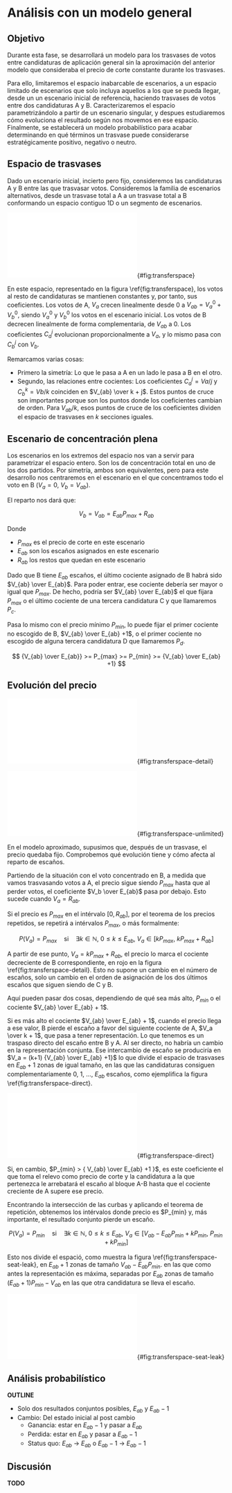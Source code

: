 # Análisis con un modelo general

## Objetivo

Durante esta fase,
se desarrollará un modelo
para los trasvases de votos entre candidaturas
de aplicación general
sin la aproximación del anterior modelo
que consideraba el precio de corte constante
durante los trasvases.

Para ello, limitaremos el espacio inabarcable de escenarios,
a un espacio limitado de escenarios
que solo incluya aquellos a los que se pueda llegar,
desde un un escenario inicial de referencia,
haciendo trasvases de votos entre dos candidaturas A y B.
Caracterizaremos el espacio parametrizándolo
a partir de un escenario singular,
y despues estudiaremos cómo evoluciona
el resultado según nos movemos en ese espacio.
Finalmente, se establecerá un modelo probabilístico
para acabar determinando en qué términos un trasvase
puede considerarse estratégicamente positivo, negativo o neutro.

## Espacio de trasvases

Dado un escenario inicial, incierto pero fijo,
consideremos las candidaturas A y B entre las que trasvasar votos.
Consideremos la familia de escenarios alternativos,
desde un trasvase total a A a un trasvase total a B
conformando un espacio contiguo 1D o un segmento de escenarios.

![
Espacio de trasvases y evolución de los cocientes.
Los cocientes de A crecen, los de B decrecen,
y los del resto de candidaturas, por ejemplo,
_Pmax_ y _Pmin_, son constantes.
Las líneas grises permiten comprovar que los cocientes
_Va/j_ y _Vb/k_ coinciden en _Vab/(k+j)_.
Esos puntos de intersección con los cocientes
dividen la línea Vab/k en k segmentos iguales.
](figures/transferspace.pdf){#fig:transferspace}

En este espacio, representado en la figura \ref{fig:transferspace},
los votos al resto de candidaturas se mantienen constantes
y, por tanto, sus coeficientes.
Los votos de A, $V_a$ crecen linealmente desde 0 a $V_{ab} = V_a^0 +V_b^0$,
siendo $V_a^0$ y $V_b^0$ los votos en el escenario inicial.
Los votos de B decrecen linealmente de forma complementaria, de $V_{ab}$ a 0.
Los coeficientes $C_a^j$ evolucionan proporcionalmente a $V_a$,
y lo mismo pasa con $C_b^j$ con $V_b$.

Remarcamos varias cosas:

- Primero la simetría: Lo que le pasa a A en un lado le pasa a B en el otro.
- Segundo, las relaciones entre cocientes:
  Los coeficientes $C_a^j = Va/j$ y  $C_b^k = Vb/k$
  coinciden en $V_{ab} \over k + j$.
  Estos puntos de cruce son importantes porque son los puntos
  donde los coeficientes cambian de orden.
  Para $V_{ab}/k$, esos puntos de cruce de los coeficientes
  dividen el espacio de trasvases en $k$ secciones iguales.


## Escenario de concentración plena

Los escenarios en los extremos del espacio nos van a servir
para parametrizar el espacio entero.
Son los de concentración total en uno de los dos partidos.
Por simetría, ambos son equivalentes, pero para este desarrollo
nos centraremos en el escenario en el que concentramos todo el voto en B
($V_a=0$, $V_b = V_{ab}$).

El reparto nos dará que:

$$
    V_b = V_{ab} = E_{ab} P_{max} + R_{ab}
$$

Donde

- $P_{max}$ es el precio de corte en este escenario
- $E_{ab}$ son los escaños asignados en este escenario
- $R_{ab}$ los restos que quedan en este escenario

Dado que B tiene $E_{ab}$ escaños,
el último cociente asignado de B habrá sido $V_{ab} \over E_{ab}$.
Para poder entrar, ese cociente debería ser mayor o igual que $P_{max}$.
De hecho, podría ser $V_{ab} \over E_{ab}$ el que fijara $P_{max}$ o
el último cociente de una tercera candidatura C y que llamaremos $P_c$.

Pasa lo mismo con el precio mínimo $P_{min}$,
lo puede fijar el primer cociente no escogido de B,
$V_{ab} \over E_{ab} +1$, o el primer cociente no escogido
de alguna tercera candidatura D que llamaremos $P_d$.

$$
{V_{ab} \over E_{ab}} >= P_{max} >= P_{min} >= {V_{ab} \over E_{ab} +1}
$$

## Evolución del precio

![
La evolución del precio de corte en el espacio de trasvases.
El precio, representado como un borde verde,
resigue diferentes cocientes según varia la concentración en A o en B.
Se diferencian varias zonas:
Las mesetas en violeta donde el precio lo determina Pmax.
Los valles en amarillo donde el precio lo determina Pmin.
Las pendientes donde lo determinan sucesivos cocientes de A (crecientes en azul)
y B (decrecientes en rojo).
](figures/transferspace-detail.pdf){#fig:transferspace-detail}

![
Ejemplo en el que _Pmax_ y _Pmin_ estan fijados por _Vab/Eab_ y _Vab/(Eab+1)_.
Que fije _Pmin_ es necesario para que el trasvase no suponga cesiones a terceros.
](figures/transferspace-unlimited.pdf){#fig:transferspace-unlimited}

En el modelo aproximado, supusimos que,
después de un trasvase, el precio quedaba fijo.
Comprobemos qué evolución tiene y cómo afecta al reparto de escaños.

Partiendo de la situación con el voto concentrado en B,
a medida que vamos trasvasando votos a A,
el precio sigue siendo $P_{max}$ hasta que
al perder votos, el coeficiente $V_b \over E_{ab}$ pasa por debajo.
Esto sucede cuando $V_a = R_{ab}$.

Si el precio es $P_{max}$  en el intérvalo $[0, R_{ab}]$,
por el teorema de los precios repetidos,
se repetirá a intérvalos $P_{max}$,
o más formalmente:

$$
P(V_a) = P_{max} \quad \text{si} \quad \exists k \in \mathbb{N},\ 
0 \leq k \leq E_{ab},\ 
V_a \in [k P_{max},\ k P_{max} + R_{ab}]
$$

A partir de ese punto, $V_a = kP_{max} + R_{ab}$,
el precio lo marca el cociente decreciente de B correspondiente,
en rojo en la figura \ref{fig:transferspace-detail}.
Esto no supone un cambio en el número de escaños,
solo un cambio en el orden de asignación de los dos últimos escaños
que siguen siendo de C y B.

Aquí pueden pasar dos cosas, dependiendo de qué sea más alto,
$P_{min}$ o el cociente $V_{ab} \over E_{ab} + 1$.

Si es más alto el cociente $V_{ab} \over E_{ab} + 1$,
cuando el precio llega a ese valor,
B pierde el escaño a favor del siguiente cociente de A,
$V_a \over k + 1$, que pasa a tener representación.
Lo que tenemos es un traspaso directo del escaño entre B y A.
Al ser directo, no habría un cambio en la representación conjunta.
Ese intercambio de escaño se produciría en $V_a = (k+1) {V_{ab} \over E_{ab} +1}$
lo que divide el espacio de trasvases en $E_{ab} + 1$ zonas
de igual tamaño, en las que las candidaturas consiguen complementariamente
0, 1, ..., $E_{ab}$ escaños, como ejemplifica la figura \ref{fig:transferspace-direct}.

![
Escenario de trasvase directo entre A y B,
cuando Pmin no supera Vab/(Eab+1)
](figures/transferspace-direct.pdf){#fig:transferspace-direct}


Si, en cambio, $P_{min} > { V_{ab} \over E_{ab} +1 }$,
es este coeficiente el que toma el relevo como precio de corte
y la candidatura a la que pertenezca le arrebatará el escaño
al bloque A-B hasta que el cociente creciente de A
supere ese precio.

Encontrando la intersección de las curbas y aplicando el teorema de repetición,
obtenemos los intérvalos donde precio es $P_{min} y,
más importante, el resultado conjunto pierde un escaño.

$$
P(V_a) = P_{min} \quad \text{si} \quad \exists k \in \mathbb{N},\ 
0 \leq k \leq E_{ab},\ 
V_a \in [V_{ab} - E_{ab} P_{min} + k P_{min},\ P_{min} + k P_{min}]
$$

Esto nos divide el espació,
como muestra la figura \ref{fig:transferspace-seat-leak},
en $E_{ab}+1$ zonas
de tamaño $V_{ab} - E_{ab} P_{min}$.
en las que como antes la representación es máxima,
separadas por $E_{ab}$ zonas
de tamaño $(E_{ab}+1) P_{min} - V_{ab}$
en las que otra candidatura se lleva el escaño.

![
Escenario de trasvase con cesiones a un tercero.
Se da cuando Pmin supera Vab/(Eab+1).
Para pasar de una candidatura a otra,
el escaño pasa antes por un tercero.
Se alternan zonas de resultado pleno con zonas
en las que se pierde un escaño.
](figures/transferspace-seat-leak.pdf){#fig:transferspace-seat-leak}


## Análisis probabilístico

**OUTLINE**

- Solo dos resultados conjuntos posibles, $E_{ab}$ y $E_{ab}-1$
- Cambio: Del estado inicial al post cambio
    - Ganancia: estar en $E_{ab}-1$ y pasar a $E_{ab}$
    - Perdida: estar en $E_{ab}$ y pasar a $E_{ab}-1$
    - Status quo:  $E_{ab}$ -> $E_{ab}$ o $E_{ab}-1$ -> $E_{ab}-1$

## Discusión

**TODO**


